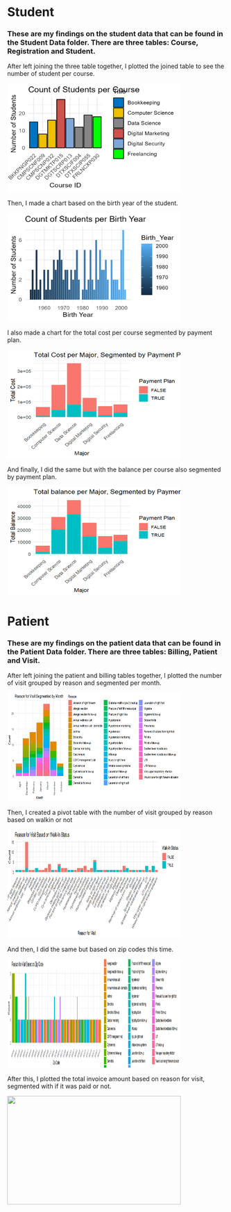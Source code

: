# Student
### These are my findings on the student data that can be found in the Student Data folder. There are three tables: Course, Registration and Student. 

After left joining the three table together, I plotted the joined table to see the number of student per course.

<img src="Student Images/count_students.png" height = 250, width = 400>

Then, I made a chart based on the birth year of the student.

<img src="Student Images/count_students_birth.png" height = 250, width = 400>

I also made a chart for the total cost per course segmented by payment plan.

<img src="Student Images/Total Cost per Major.png" height = 250, width = 400>

And finally, I did the same but with the balance per course also segmented by payment plan.

<img src="Student Images/Total Balance per Major.png" height = 250, width = 400>


# Patient
### These are my findings on the patient data that can be found in the Patient Data folder. There are three tables: Billing, Patient and Visit.

After left joining the patient and billing tables together, I plotted the number of visit grouped by reason and segmented per month. 

<img src="Patient Images/Reason per Month.png" height = 250, width = 400>

Then, I created a pivot table with the number of visit grouped by reason based on walkin or not

<img src="Patient Images/Reason Based on Walkin.png" height = 250, width = 400>

And then, I did the same but based on zip codes this time.

<img src="Patient Images/Reason based on Zip.png" height = 250, width = 400>

After this, I plotted the total invoice amount based on reason for visit, segmented with if it was paid or not.

<img src="Patient Images/Total_Reason_per_Invoice.png" height = 250, width = 400>







